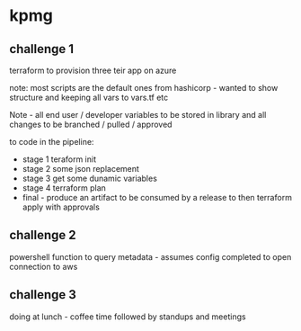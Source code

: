 # kpmg

## challenge 1

terraform to provision three teir app on azure

note: most scripts are the default ones from hashicorp - wanted to show structure and keeping all vars to vars.tf etc

Note - all end user / developer variables to be stored in library and all changes to be branched / pulled / approved

to code in the pipeline:
- stage 1 teraform init
- stage 2 some json replacement
- stage 3 get some dunamic variables
- stage 4 terraform plan
- final - produce an artifact to be consumed by a release to then terraform apply with approvals

## challenge 2

powershell function to query metadata - assumes config completed to open connection to aws

## challenge 3

doing at lunch - coffee time followed by standups and meetings 